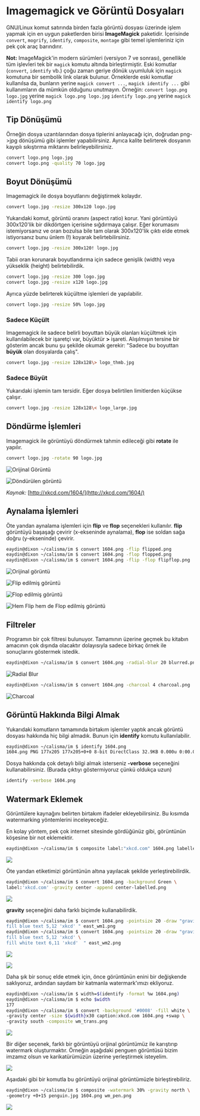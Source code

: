# Imagemagick ve Görüntü Dosyaları

GNU/Linux komut satırında birden fazla görüntü dosyası üzerinde işlem yapmak için en uygun paketlerden birisi **ImageMagick** paketidir. İçerisinde `convert`, `mogrify`, `identify`, `composite`, `montage` gibi temel işlemleriniz için pek çok araç barındırır.

**Not:** ImageMagick'in modern sürümleri (versiyon 7 ve sonrası), genellikle tüm işlevleri tek bir `magick` komutu altında birleştirmiştir. Eski komutlar (`convert`, `identify` vb.) çoğu zaman geriye dönük uyumluluk için `magick` komutuna bir sembolik link olarak bulunur. Örneklerde eski komutlar kullanılsa da, bunların yerine `magick convert ...`, `magick identify ...` gibi kullanımların da mümkün olduğunu unutmayın. Örneğin:
`convert logo.png logo.jpg` yerine `magick logo.png logo.jpg`
`identify logo.png` yerine `magick identify logo.png`

## Tip Dönüşümü

Örneğin dosya uzantılarından dosya tiplerini anlayacağı için, doğrudan png->jpg dönüşümü gibi işlemler yapabilirsiniz. Ayrıca kalite belirterek dosyanın kayıplı sıkıştırma miktarını belirleyebilirsiniz.

```bash
convert logo.png logo.jpg
convert logo.png -quality 70 logo.jpg
```

## Boyut Dönüşümü

Imagemagick ile dosya boyutlarını değiştirmek kolaydır.

```bash
convert logo.jpg -resize 300x120 logo.jpg
```

Yukarıdaki komut, görüntü oranını (aspect ratio) korur. Yani görüntüyü 300x120'lik bir dikdörtgen içerisine sığdırmaya çalışır. Eğer korumasını istemiyorsanız ve oran bozulsa bile tam olarak 300x120'lik çıktı elde etmek istiyorsanız bunu ünlem (!) koyarak belirtebilirsiniz.

```bash
convert logo.jpg -resize 300x120! logo.jpg
```

Tabii oran korunarak boyutlandırma için sadece genişlik (width) veya yükseklik (height) belirtebilirdik.

```bash
convert logo.jpg -resize 300 logo.jpg
convert logo.jpg -resize x120 logo.jpg
```

Ayrıca yüzde belirterek küçültme işlemleri de yapılabilir.

```bash
convert logo.jpg -resize 50% logo.jpg
```

### Sadece Küçült

Imagemagick ile sadece belirli boyuttan büyük olanları küçültmek için kullanılabilecek bir işaretçi var, büyüktür **>** işareti. Alışılmışın tersine bir gösterim ancak bunu şu şekilde okumak gerekir: "Sadece bu boyuttan **büyük** olan dosyalarda çalış".

```bash
convert logo.jpg -resize 128x128\> logo_thmb.jpg
```

### Sadece Büyüt

Yukarıdaki işlemin tam tersidir. Eğer dosya belirtilen limitlerden küçükse çalışır.

```bash
convert logo.jpg -resize 128x128\< logo_large.jpg
```

## Döndürme İşlemleri

Imagemagick ile görüntüyü döndürmek tahmin edileceği gibi **rotate** ile yapılır.

```bash
convert logo.jpg -rotate 90 logo.jpg
```

![Orijinal Görüntü](../.gitbook/assets/1604.png)

![Döndürülen görüntü](../.gitbook/assets/rotated90.png)

_Kaynak:_ [http://xkcd.com/1604/](http://xkcd.com/1604/)

## Aynalama İşlemleri

Öte yandan aynalama işlemleri için **flip** ve **flop** seçenekleri kullanılır. **flip** görüntüyü başaşağı çevirir (x-ekseninde aynalama), **flop** ise soldan sağa doğru (y-ekseninde) çevirir.

```bash
eaydin@dixon ~/calisma/im $ convert 1604.png -flip flipped.png
eaydin@dixon ~/calisma/im $ convert 1604.png -flop flopped.png
eaydin@dixon ~/calisma/im $ convert 1604.png -flip -flop flipflop.png
```

![Orijinal görüntü](../.gitbook/assets/1604.png)

![Flip edilmiş görüntü](../.gitbook/assets/flipped.png)

![Flop edilmiş görüntü](../.gitbook/assets/flopped.png)

![Hem Flip hem de Flop edilmiş görüntü](../.gitbook/assets/flipflop.png)

## Filtreler

Programın bir çok filtresi bulunuyor. Tamamının üzerine geçmek bu kitabın amacının çok dışında olacaktır dolayısıyla sadece birkaç örnek ile sonuçlarını göstermek istedik.

```bash
eaydin@dixon ~/calisma/im $ convert 1604.png -radial-blur 20 blurred.png
```

![Radial Blur](../.gitbook/assets/radial-blurred.png)

```bash
eaydin@dixon ~/calisma/im $ convert 1604.png -charcoal 4 charcoal.png
```

![Charcoal](../.gitbook/assets/charcoal.png)

## Görüntü Hakkında Bilgi Almak

Yukarıdaki komutların tamamında birtakım işlemler yaptık ancak görüntü dosyası hakkında hiç bilgi almadık. Bunun için **identify** komutu kullanılabilir.

```bash
eaydin@dixon ~/calisma/im $ identify 1604.png 
1604.png PNG 177x205 177x205+0+0 8-bit DirectClass 32.9KB 0.000u 0:00.000
```

Dosya hakkında çok detaylı bilgi almak isterseniz **-verbose** seçeneğini kullanabilirsiniz. (Burada çıktıyı göstermiyoruz çünkü oldukça uzun)

```bash
identify -verbose 1604.png
```

## Watermark Eklemek

Görüntülere kaynağını belirten birtakım ifadeler ekleyebilirsiniz. Bu kısımda watermarking yöntemlerini inceleyeceğiz.

En kolay yöntem, pek çok internet sitesinde gördüğünüz gibi, görüntünün köşesine bir not eklemektir.

```bash
eaydin@dixon ~/calisma/im $ composite label:"xkcd.com" 1604.png labelled.png
```

![](../.gitbook/assets/labelled.png)

Öte yandan etiketimizi görüntünün altına yayılacak şekilde yerleştirebilirdik.

```bash
eaydin@dixon ~/calisma/im $ convert 1604.png -background Green \
label:'xkcd.com' -gravity center -append center-labelled.png
```

![](../.gitbook/assets/center-labelled.png)

**gravity** seçeneğini daha farklı biçimde kullanabilirdik.

```bash
eaydin@dixon ~/calisma/im $ convert 1604.png -pointsize 20 -draw "gravity east \
fill blue text 5,12 'xkcd' " east_wm1.png
eaydin@dixon ~/calisma/im $ convert 1604.png -pointsize 20 -draw "gravity east \
fill blue text 5,12 'xkcd' \
fill white text 6,11 'xkcd'  " east_wm2.png
```

![](../.gitbook/assets/east\_wm1.png)

![](../.gitbook/assets/east\_wm2.png)

Daha şık bir sonuç elde etmek için, önce görüntünün enini bir değişkende saklıyoruz, ardından saydam bir katmanla watermark'ımızı ekliyoruz.

```bash
eaydin@dixon ~/calisma/im $ width=$(identify -format %w 1604.png)
eaydin@dixon ~/calisma/im $ echo $width
177
eaydin@dixon ~/calisma/im $ convert -background '#0008' -fill white \ 
-gravity center -size ${width}x30 caption:xkcd.com 1604.png +swap \ 
-gravity south -composite wm_trans.png
```

![](../.gitbook/assets/wm\_trans.png)

Bir diğer seçenek, farklı bir görüntüyü orijinal görüntümüz ile karıştırıp watermark oluşturmaktır. Örneğin aşağıdaki penguen görüntüsü bizim imzamız olsun ve karikatürümüzün üzerine yerleştirmek isteyelim.

![](../.gitbook/assets/penguin.jpg)

Aşaıdaki gibi bir komutla bu görüntüyü orijinal görüntümüzle birleştirebiliriz.

```bash
eaydin@dixon ~/calisma/im $ composite -watermark 30% -gravity north \
-geometry +0+15 penguin.jpg 1604.png wm_pen.png
```

![](../.gitbook/assets/wm\_pen.png)
